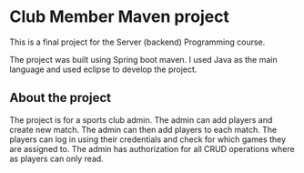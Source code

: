 # Club Member Maven project
This is a final project for the Server (backend) Programming course.

The project was built using Spring boot maven. I used Java as the main language and used eclipse to develop the project.

## About the project
The project is for a sports club admin. The admin can add players and create new match. The admin can then add players to each match. The players can log in using their credentials and check for which games they are assigned to. The admin has authorization for all CRUD operations where as players can only read.
